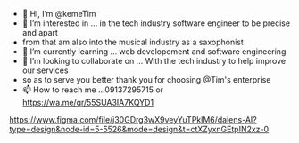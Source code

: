 - 👋 Hi, I’m @kemeTim
- 👀 I’m interested in ... in the tech industry software engineer to be precise and apart
- from that am also into the musical industry as a saxophonist 
- 🌱 I’m currently learning ... web developement and software engineering 
- 💞️ I’m looking to collaborate on ... With the tech industry to help improve our services
- so as to serve you better thank you for choosing @Tim's enterprise 
- 📫 How to reach me ...09137295715 or https://wa.me/qr/55SUA3IA7KQYD1

<!---
kemeTim/kemeTim is a ✨ special ✨ repository because its `README.md` (this file) appears on your GitHub profile.
You can click the Preview link to take a look at your changes.
--->
https://www.figma.com/file/j30GDrg3wX9veyYuTPklM6/dalens-AI?type=design&node-id=5-5526&mode=design&t=ctXZyxnGEtpIN2xz-0
